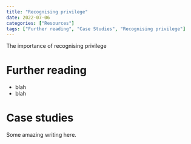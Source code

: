 ```yaml
---
title: "Recognising privilege"
date: 2022-07-06
categories: ["Resources"]
tags: ["Further reading", "Case Studies", "Recognising privilege"]
---
```


The importance of recognising privilege

# Further reading

* blah
* blah

# Case studies

Some amazing writing here.
